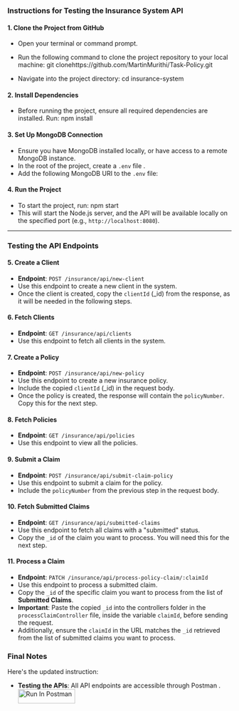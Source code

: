 ### Instructions for Testing the Insurance System API

#### 1. **Clone the Project from GitHub**
   - Open your terminal or command prompt.
   - Run the following command to clone the project repository to your local machine:
            git clonehttps://github.com/MartinMurithi/Task-Policy.git
     
   - Navigate into the project directory:
        cd insurance-system

#### 2. **Install Dependencies**
   - Before running the project, ensure all required dependencies are installed. Run:
         npm install

#### 3. **Set Up MongoDB Connection**
   - Ensure you have MongoDB installed locally, or have access to a remote MongoDB instance.
   - In the root of the project, create a `.env` file .
   - Add the following MongoDB URI to the `.env` file:

#### 4. **Run the Project**
   - To start the project, run:
     npm start
   - This will start the Node.js server, and the API will be available locally on the specified port (e.g., `http://localhost:8080`).

---

### **Testing the API Endpoints**

#### 5. **Create a Client**
   - **Endpoint**: `POST /insurance/api/new-client`
   - Use this endpoint to create a new client in the system.
   - Once the client is created, copy the `clientId` (_id) from the response, as it will be needed in the following steps.

#### 6. **Fetch Clients**
   - **Endpoint**: `GET /insurance/api/clients`
   - Use this endpoint to fetch all clients in the system.

#### 7. **Create a Policy**
   - **Endpoint**: `POST /insurance/api/new-policy`
   - Use this endpoint to create a new insurance policy.
   - Include the copied `clientId` (_id) in the request body.
   - Once the policy is created, the response will contain the `policyNumber`. Copy this for the next step.

#### 8. **Fetch Policies**
   - **Endpoint**: `GET /insurance/api/policies`
   - Use this endpoint to view all the policies.

#### 9. **Submit a Claim**
   - **Endpoint**: `POST /insurance/api/submit-claim-policy`
   - Use this endpoint to submit a claim for the policy.
   - Include the `policyNumber` from the previous step in the request body.

#### 10. **Fetch Submitted Claims**
   - **Endpoint**: `GET /insurance/api/submitted-claims`
   - Use this endpoint to fetch all claims with a "submitted" status.
   - Copy the `_id` of the claim you want to process. You will need this for the next step.

#### 11. **Process a Claim**
   - **Endpoint**: `PATCH /insurance/api/process-policy-claim/:claimId`
   - Use this endpoint to process a submitted claim.
   - Copy the `_id` of the specific claim you want to process from the list of **Submitted Claims**.
   - **Important**: Paste the copied `_id` into the controllers folder in the `processClaimController` file, inside the variable `claimId`, before sending the request.
   - Additionally, ensure the `claimId` in the URL matches the `_id` retrieved from the list of submitted claims you want to process.

### **Final Notes**
Here's the updated instruction:

- **Testing the APIs**: All API endpoints are accessible through Postman .[<img src="https://run.pstmn.io/button.svg" alt="Run In Postman" style="width: 128px; height: 32px;">](https://app.getpostman.com/run-collection/24639175-10d4af9e-3015-4ac0-b80b-5fa87eef4a1a?action=collection%2Ffork&source=rip_markdown&collection-url=entityId%3D24639175-10d4af9e-3015-4ac0-b80b-5fa87eef4a1a%26entityType%3Dcollection%26workspaceId%3D264c52e3-c381-4a65-8315-2e90789b69a5)

